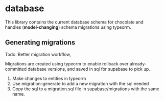 # database

This library contains the current database schema for chocolate and handles (**model-changing**) schema migrations using typeorm.


## Generating migrations


Todo:  Better migration workflow,

Migrations are created using typeorm to enable rollback over already-committed database versions, and saved in sql for supabase to pick up.

1. Make changes to entities in typeorm
2. Use migration-generate to add a new migration with the sql needed
3. Copy the sql to a migration.sql file in supabase/migrations with the same name.
